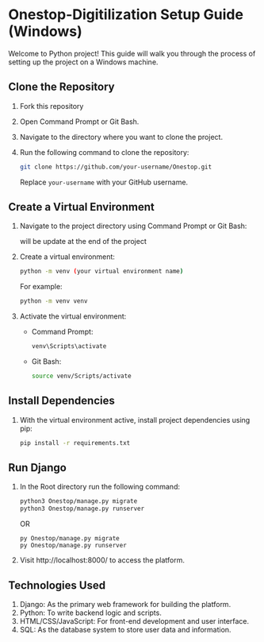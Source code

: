 # Onestop-Digitilization Setup Guide (Windows)

Welcome to Python project! This guide will walk you through the process of setting up the project on a Windows machine.

## Clone the Repository

1. Fork this repository
2. Open Command Prompt or Git Bash.
3. Navigate to the directory where you want to clone the project.
4. Run the following command to clone the repository:

   ```bash
   git clone https://github.com/your-username/Onestop.git
   ```

   Replace `your-username` with your GitHub username.

## Create a Virtual Environment

1. Navigate to the project directory using Command Prompt or Git Bash:

   will be update at the end of the project

2. Create a virtual environment:

   ```bash
   python -m venv (your virtual environment name)
   ```
   For example:
   ```bash
   python -m venv venv
   ```
   
4. Activate the virtual environment:

   - Command Prompt:

     ```bash
     venv\Scripts\activate
     ```

   - Git Bash:

     ```bash
     source venv/Scripts/activate
     ```

## Install Dependencies

1. With the virtual environment active, install project dependencies using pip:

   ```bash
   pip install -r requirements.txt
   ```
   
## Run Django

1. In the Root directory run the following command:
   ```bash
   python3 Onestop/manage.py migrate
   python3 Onestop/manage.py runserver
   ```
   OR
   ```
   py Onestop/manage.py migrate
   py Onestop/manage.py runserver
   ```
2. Visit http://localhost:8000/ to access the platform.

   
## Technologies Used

1. Django: As the primary web framework for building the platform.
2. Python: To write backend logic and scripts.
3. HTML/CSS/JavaScript: For front-end development and user interface.
4. SQL: As the database system to store user data and information.
